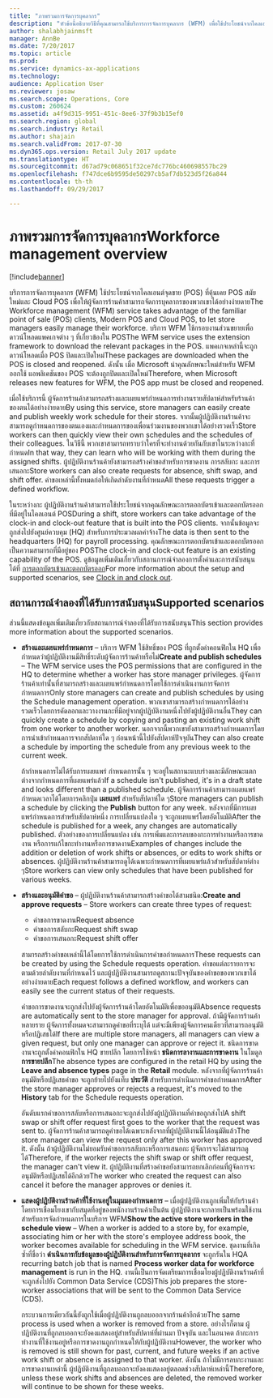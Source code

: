 ```yaml
---
title: "ภาพรวมการจัดการบุคลากร"
description: "หัวข้อนี้อธิบายวิธีที่คุณสามารถใช้บริการการจัดการบุคลากร (WFM) เพื่อใช้ประโยชน์จากไคลเอนต์จุดขาย (POS) ที่คุ้นเคย POS สมัยใหม่และ Cloud POS เพื่อให้ผู้จัดการร้านค้าสามารถจัดการบุคลากรของพวกเขาได้อย่างง่ายดาย"
author: shalabhjainmsft
manager: AnnBe
ms.date: 7/20/2017
ms.topic: article
ms.prod: 
ms.service: dynamics-ax-applications
ms.technology: 
audience: Application User
ms.reviewer: josaw
ms.search.scope: Operations, Core
ms.custom: 260624
ms.assetid: a4f9d315-9951-451c-8ee6-37f9b3b15ef0
ms.search.region: global
ms.search.industry: Retail
ms.author: shajain
ms.search.validFrom: 2017-07-30
ms.dyn365.ops.version: Retail July 2017 update
ms.translationtype: HT
ms.sourcegitcommit: d67ad79c068651f32ce7dc776bc460698557bc29
ms.openlocfilehash: f747dce6b9595de50297cb5af7db523d5f26a844
ms.contentlocale: th-th
ms.lasthandoff: 09/29/2017

---
```


# <a name="workforce-management-overview"></a><span data-ttu-id="1bf6c-103">ภาพรวมการจัดการบุคลากร</span><span class="sxs-lookup"><span data-stu-id="1bf6c-103">Workforce management overview</span></span>

[!include[banner](includes/banner.md)]
    
<span data-ttu-id="1bf6c-104">บริการการจัดการบุคลากร (WFM) ใช้ประโยชน์จากไคลเอนต์จุดขาย (POS) ที่คุ้นเคย POS สมัยใหม่และ Cloud POS เพื่อให้ผู้จัดการร้านค้าสามารถจัดการบุคลากรของพวกเขาได้อย่างง่ายดาย</span><span class="sxs-lookup"><span data-stu-id="1bf6c-104">The Workforce management (WFM) service takes advantage of the familiar point of sale (POS) clients, Modern POS and Cloud POS, to let store managers easily manage their workforce.</span></span> <span data-ttu-id="1bf6c-105">บริการ WFM ใช้กรอบงานส่วนขยายเพื่อดาวน์โหลดแพคเกจต่าง ๆ ที่เกี่ยวข้องใน POS</span><span class="sxs-lookup"><span data-stu-id="1bf6c-105">The WFM service uses the extension framework to download the relevant packages in the POS.</span></span> <span data-ttu-id="1bf6c-106">แพคเกจเหล่านี้จะถูกดาวน์โหลดเมื่อ POS ปิดและเปิดใหม่</span><span class="sxs-lookup"><span data-stu-id="1bf6c-106">These packages are downloaded when the POS is closed and reopened.</span></span> <span data-ttu-id="1bf6c-107">ดังนั้น เมื่อ Microsoft นำคุณลักษณะใหม่สำหรับ WFM ออกใช้ แอพลิเคชันของ POS จะต้องถูกปิดและเปิดใหม่</span><span class="sxs-lookup"><span data-stu-id="1bf6c-107">Therefore, when Microsoft releases new features for WFM, the POS app must be closed and reopened.</span></span>

<span data-ttu-id="1bf6c-108">เมื่อใช้บริการนี้ ผู้จัดการร้านค้าสามารถสร้างและเผยแพร่กำหนดการทำงานรายสัปดาห์สำหรับร้านค้าของตนได้อย่างง่ายดาย</span><span class="sxs-lookup"><span data-stu-id="1bf6c-108">By using this service, store managers can easily create and publish weekly work schedule for their stores.</span></span> <span data-ttu-id="1bf6c-109">จากนั้นผู้ปฏิบัติงานร้านค้าจะสามารถดูกำหนดการของตนเองและกำหนดการของเพื่อนร่วมงานของพวกเขาได้อย่างรวดเร็ว</span><span class="sxs-lookup"><span data-stu-id="1bf6c-109">Store workers can then quickly view their own schedules and the schedules of their colleagues.</span></span> <span data-ttu-id="1bf6c-110">ในวิธีนี้ พวกเขาสามารถทราบว่าใครที่จะทำงานด้วยกันกับเขาในระหว่างกะที่กำหนด</span><span class="sxs-lookup"><span data-stu-id="1bf6c-110">In that way, they can learn who will be working with them during the assigned shifts.</span></span> <span data-ttu-id="1bf6c-111">ผู้ปฏิบัติงานร้านค้ายังสามารถสร้างคำขอสำหรับการขาดงาน การสลับกะ และการเสนอกะ</span><span class="sxs-lookup"><span data-stu-id="1bf6c-111">Store workers can also create requests for absence, shift swap, and shift offer.</span></span> <span data-ttu-id="1bf6c-112">คำขอเหล่านี้ทั้งหมดก่อให้เกิดลำดับงานที่กำหนด</span><span class="sxs-lookup"><span data-stu-id="1bf6c-112">All these requests trigger a defined workflow.</span></span>

<span data-ttu-id="1bf6c-113">ในระหว่างกะ ผู้ปฏิบัติงานร้านค้าสามารถใช้ประโยชน์จากคุณลักษณะการตอกบัตรเข้าและตอกบัตรออกที่มีอยู่ในไคลเอนต์ POS</span><span class="sxs-lookup"><span data-stu-id="1bf6c-113">During a shift, store workers can take advantage of the clock-in and clock-out feature that is built into the POS clients.</span></span> <span data-ttu-id="1bf6c-114">จากนั้นข้อมูลจะถูกส่งไปยังศูนย์ควบคุม (HQ) สำหรับการประมวลผลค่าจ้าง</span><span class="sxs-lookup"><span data-stu-id="1bf6c-114">The data is then sent to the headquarters (HQ) for payroll processing.</span></span> <span data-ttu-id="1bf6c-115">คุณลักษณะการตอกบัตรเข้าและตอกบัตรออกเป็นความสามารถที่มีอยู่ของ POS</span><span class="sxs-lookup"><span data-stu-id="1bf6c-115">The clock-in and clock-out feature is an existing capability of the POS.</span></span> <span data-ttu-id="1bf6c-116">ดูข้อมูลเพิ่มเติมเกี่ยวกับสถานการณ์จำลองการตั้งค่าและการสนับสนุนได้ที่ [การตอกบัตรเข้าและตอกบัตรออก](retail-time-attendance.md)</span><span class="sxs-lookup"><span data-stu-id="1bf6c-116">For more information about the setup and supported scenarios, see [Clock in and clock out](retail-time-attendance.md).</span></span>

## <a name="supported-scenarios"></a><span data-ttu-id="1bf6c-117">สถานการณ์จำลองที่ได้รับการสนับสนุน</span><span class="sxs-lookup"><span data-stu-id="1bf6c-117">Supported scenarios</span></span>
<span data-ttu-id="1bf6c-118">ส่วนนี้แสดงข้อมูลเพิ่มเติมเกี่ยวกับสถานการณ์จำลองที่ได้รับการสนับสนุน</span><span class="sxs-lookup"><span data-stu-id="1bf6c-118">This section provides more information about the supported scenarios.</span></span>

- <span data-ttu-id="1bf6c-119">**สร้างและเผยแพร่กำหนดการ** – บริการ WFM ใช้สิทธิ์ของ POS ที่ถูกตั้งค่าคอนฟิกใน HQ เพื่อกำหนดว่าผู้ปฏิบัติงานมีสิทธิ์ระดับผู้จัดการร้านค้าหรือไม่</span><span class="sxs-lookup"><span data-stu-id="1bf6c-119">**Create and publish schedules** – The WFM service uses the POS permissions that are configured in the HQ to determine whether a worker has store manager privileges.</span></span> <span data-ttu-id="1bf6c-120">ผู้จัดการร้านค้าเท่านั้นที่สามารถสร้างและเผยแพร่กำหนดการโดยใช้การดำเนินงานการจัดการกำหนดการ</span><span class="sxs-lookup"><span data-stu-id="1bf6c-120">Only store managers can create and publish schedules by using the Schedule management operation.</span></span> <span data-ttu-id="1bf6c-121">พวกเขาสามารถสร้างกำหนดการได้อย่างรวดเร็วโดยการคัดลอกและวางงานกะที่มีอยู่จากผู้ปฏิบัติงานหนึ่งไปยังผู้ปฏิบัติงานอื่น</span><span class="sxs-lookup"><span data-stu-id="1bf6c-121">They can quickly create a schedule by copying and pasting an existing work shift from one worker to another worker.</span></span> <span data-ttu-id="1bf6c-122">นอกจากนี้พวกเขายังสามารถสร้างกำหนดการโดยการนำเข้ากำหนดการจากสัปดาห์ใด ๆ ก่อนหน้านี้ไปยังสัปดาห์ปัจจุบัน</span><span class="sxs-lookup"><span data-stu-id="1bf6c-122">They can also create a schedule by importing the schedule from any previous week to the current week.</span></span>

    <span data-ttu-id="1bf6c-123">ถ้ากำหนดการไม่ได้รับการเผยแพร่ กำหนดการนั้น ๆ จะอยู่ในสถานะแบบร่างและมีลักษณะแตกต่างจากกำหนดการที่เผยแพร่แล้ว</span><span class="sxs-lookup"><span data-stu-id="1bf6c-123">If a schedule isn't published, it's in a draft state and looks different than a published schedule.</span></span> <span data-ttu-id="1bf6c-124">ผู้จัดการร้านค้าสามารถเผยแพร่กำหนดเวลาได้โดยการคลิกปุ่ม **เผยแพร่** สำหรับสัปดาห์ใด ๆ</span><span class="sxs-lookup"><span data-stu-id="1bf6c-124">Store managers can publish a schedule by clicking the **Publish** button for any week.</span></span> <span data-ttu-id="1bf6c-125">หลังจากที่มีการเผยแพร่กำหนดการสำหรับสัปดาห์หนึ่ง การเปลี่ยนแปลงใด ๆ จะถูกเผยแพร่โดยอัตโนมัติ</span><span class="sxs-lookup"><span data-stu-id="1bf6c-125">After the schedule is published for a week, any changes are automatically published.</span></span> <span data-ttu-id="1bf6c-126">ตัวอย่างของการเปลี่ยนแปลง เช่น การเพิ่มและการลบของกะการทำงานหรือการขาดงาน หรือการแก้ไขกะทำงานหรือการขาดงาน</span><span class="sxs-lookup"><span data-stu-id="1bf6c-126">Examples of changes include the addition or deletion of work shifts or absences, or edits to work shifts or absences.</span></span> <span data-ttu-id="1bf6c-127">ผู้ปฏิบัติงานร้านค้าสามารถดูได้เฉพาะกำหนดการที่เผยแพร่แล้วสำหรับสัปดาห์ต่าง ๆ</span><span class="sxs-lookup"><span data-stu-id="1bf6c-127">Store workers can view only schedules that have been published for various weeks.</span></span>
    
- <span data-ttu-id="1bf6c-128">**สร้างและอนุมัติคำขอ** – ผู้ปฏิบัติงานร้านค้าสามารถสร้างคำขอได้สามชนิด:</span><span class="sxs-lookup"><span data-stu-id="1bf6c-128">**Create and approve requests** – Store workers can create three types of request:</span></span>

    - <span data-ttu-id="1bf6c-129">คำขอการขาดงาน</span><span class="sxs-lookup"><span data-stu-id="1bf6c-129">Request absence</span></span>
    - <span data-ttu-id="1bf6c-130">คำขอการสลับกะ</span><span class="sxs-lookup"><span data-stu-id="1bf6c-130">Request shift swap</span></span>
    - <span data-ttu-id="1bf6c-131">คำขอการเสนอกะ</span><span class="sxs-lookup"><span data-stu-id="1bf6c-131">Request shift offer</span></span>

    <span data-ttu-id="1bf6c-132">สามารถสร้างคำขอเหล่านี้ได้โดยการใช้การดำเนินการคำขอกำหนดการ</span><span class="sxs-lookup"><span data-stu-id="1bf6c-132">These requests can be created by using the Schedule requests operation.</span></span> <span data-ttu-id="1bf6c-133">คำขอแต่ละรายการจะตามด้วยลำดับงานที่กำหนดไว้ และผู้ปฏิบัติงานสามารถดูสถานะปัจจุบันของคำขอของพวกเขาได้อย่างง่ายดาย</span><span class="sxs-lookup"><span data-stu-id="1bf6c-133">Each request follows a defined workflow, and workers can easily see the current status of their requests.</span></span>
    
    <span data-ttu-id="1bf6c-134">คำขอการขาดงานจะถูกส่งไปยังผู้จัดการร้านค้าโดยอัตโนมัติเพื่อขออนุมัติ</span><span class="sxs-lookup"><span data-stu-id="1bf6c-134">Absence requests are automatically sent to the store manager for approval.</span></span> <span data-ttu-id="1bf6c-135">ถ้ามีผู้จัดการร้านค้าหลายราย ผู้จัดการทั้งหมดจะสามารถดูคำขอที่ระบุได้ แต่จะมีเพียงผู้จัดการคนเดียวที่สามารถอนุมัติ หรือปฏิเสธได้</span><span class="sxs-lookup"><span data-stu-id="1bf6c-135">If there are multiple store managers, all managers can view a given request, but only one manager can approve or reject it.</span></span> <span data-ttu-id="1bf6c-136">ชนิดการขาดงานจะถูกตั้งค่าคอนฟิกใน HQ ขายปลีก โดยการใช้หน้า **ชนิดการลางานและการขาดงาน** ในโมดูล **การขายปลีก**</span><span class="sxs-lookup"><span data-stu-id="1bf6c-136">The absence types are configured in the retail HQ by using the **Leave and absence types** page in the **Retail** module.</span></span> <span data-ttu-id="1bf6c-137">หลังจากที่ผู้จัดการร้านค้าอนุมัติหรือปฏิเสธคำขอ จะถูกย้ายไปยังแท็บ **ประวัติ** สำหรับการดำเนินการคำขอกำหนดการ</span><span class="sxs-lookup"><span data-stu-id="1bf6c-137">After the store manager approves or rejects a request, it's moved to the **History** tab for the Schedule requests operation.</span></span>
    
    <span data-ttu-id="1bf6c-138">อันดับแรกคำขอการสลับหรือการเสนอกะจะถูกส่งไปยังผู้ปฏิบัติงานที่คำขอถูกส่งไป</span><span class="sxs-lookup"><span data-stu-id="1bf6c-138">A shift swap or shift offer request first goes to the worker that the request was sent to.</span></span> <span data-ttu-id="1bf6c-139">ผู้จัดการร้านค้าสามารถดูคำขอได้เฉพาะหลังจากที่ผู้ปฏิบัติงานนี้ได้อนุมัติแล้ว</span><span class="sxs-lookup"><span data-stu-id="1bf6c-139">The store manager can view the request only after this worker has approved it.</span></span> <span data-ttu-id="1bf6c-140">ดังนั้น ถ้าผู้ปฏิบัติงานไม่ยอมรับคำขอการสลับกะหรือการเสนอกะ ผู้จัดการจะไม่สามารถดูได้</span><span class="sxs-lookup"><span data-stu-id="1bf6c-140">Therefore, if the worker rejects the shift swap or shift offer request, the manager can't view it.</span></span> <span data-ttu-id="1bf6c-141">ผู้ปฏิบัติงานที่สร้างคำขอยังสามารถยกเลิกก่อนที่ผู้จัดการจะอนุมัติหรือปฏิเสธได้อีกด้วย</span><span class="sxs-lookup"><span data-stu-id="1bf6c-141">The worker who created the request can also cancel it before the manager approves or denies it.</span></span>

- <span data-ttu-id="1bf6c-142">**แสดงผู้ปฏิบัติงานร้านค้าที่ใช้งานอยู่ในมุมมองกำหนดการ** – เมื่อผู้ปฏิบัติงานถูกเพิ่มให้กับร้านค้าโดยการเชื่อมโยงเขากับสมุดที่อยู่ของพนักงานร้านค้าเป็นต้น ผู้ปฏิบัติงานจะกลายเป็นพร้อมใช้งานสำหรับการจัดกำหนดการในบริการ WFM</span><span class="sxs-lookup"><span data-stu-id="1bf6c-142">**Show the active store workers in the schedule view** – When a worker is added to a store by, for example, associating him or her with the store's employee address book, the worker becomes available for scheduling in the WFM service.</span></span> <span data-ttu-id="1bf6c-143">ชุดงานที่เกิดซ้ำที่ชื่อว่า **ดำเนินการกับข้อมูลของผู้ปฏิบัติงานสำหรับการจัดการบุคลากร** จะถูกรันใน HQ</span><span class="sxs-lookup"><span data-stu-id="1bf6c-143">A recurring batch job that is named **Process worker data for workforce management** is run in the HQ.</span></span> <span data-ttu-id="1bf6c-144">งานนี้เป็นการจัดเตรียมการเชื่อมโยงผู้ปฏิบัติงานร้านค้าที่จะถูกส่งไปยัง Common Data Service (CDS)</span><span class="sxs-lookup"><span data-stu-id="1bf6c-144">This job prepares the store-worker associations that will be sent to the Common Data Service (CDS).</span></span>

    <span data-ttu-id="1bf6c-145">กระบวนการเดียวกันนี้ยังถูกใช้เมื่อผู้ปฏิบัติงานถูกลบออกจากร้านค้าอีกด้วย</span><span class="sxs-lookup"><span data-stu-id="1bf6c-145">The same process is used when a worker is removed from a store.</span></span> <span data-ttu-id="1bf6c-146">อย่างไรก็ตาม ผู้ปฏิบัติงานที่ถูกลบออกจะยังคงแสดงอยู่สำหรับสัปดาห์ที่ผ่านมา ปัจจุบัน และในอนาคต ถ้ากะการทำงานที่ใช้งานอยู่หรือการขาดงานถูกกำหนดให้กับผู้ปฏิบัติงาน</span><span class="sxs-lookup"><span data-stu-id="1bf6c-146">However, the worker who is removed is still shown for past, current, and future weeks if an active work shift or absence is assigned to that worker.</span></span> <span data-ttu-id="1bf6c-147">ดังนั้น ถ้าไม่มีการลบกะงานและการขาดงานเหล่านี้ ผู้ปฏิบัติงานที่ถูกลบออกจะยังคงแสดงอยู่ตลอดช่วงสัปดาห์เหล่านี้</span><span class="sxs-lookup"><span data-stu-id="1bf6c-147">Therefore, unless these work shifts and absences are deleted, the removed worker will continue to be shown for these weeks.</span></span>

